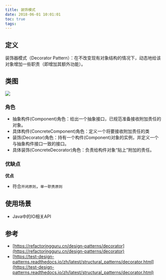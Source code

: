 ```yaml
---
title: 装饰模式
date: 2018-06-01 10:01:01
toc: true
tags: 
---
```


## 定义

装饰器模式（Decorator Pattern）：在不改变现有对象结构的情况下，动态地给该对象增加一些职责（即增加其额外功能）。

## 类图

![](./1.jpg)


### 角色

- 抽象构件(Component)角色：给出一个抽象接口，已规范准备接收附加责任的对象。
- 具体构件(ConcreteComponent)角色：定义一个将要接收附加责任的类
- 装饰(Decorator)角色：持有一个构件(Component)对象的实例，并定义一个与抽象构件接口一致的接口。
- 具体装饰(ConcreteDecorator)角色：负责给构件对象“贴上”附加的责任。


### 优缺点

**优点**

- 符合`开闭原则`，`单一职责原则`

## 使用场景

- Java中的IO相关API


## 参考

- [https://refactoringguru.cn/design-patterns/decorator](https://refactoringguru.cn/design-patterns/decorator)
- [https://test-design-patterns.readthedocs.io/zh/latest/structural_patterns/decorator.html](https://test-design-patterns.readthedocs.io/zh/latest/structural_patterns/decorator.html)
